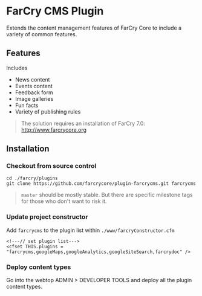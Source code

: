 # FarCry CMS Plugin

Extends the content management features of FarCry Core to include a variety of common features.

## Features

Includes

- News content
- Events content
- Feedback form
- Image galleries
- Fun facts
- Variety of publishing rules

> The solution requires an installation of FarCry 7.0: http://www.farcrycore.org

## Installation

### Checkout from source control

```
cd ./farcry/plugins
git clone https://github.com/farcrycore/plugin-farcrycms.git farcrycms
```

> ```master``` should be mostly stable. But there are specific milestone tags for those who don't want to risk it.

### Update project constructor

Add ```farcrycms``` to the plugin list within ```./www/farcryConstructor.cfm```

```
<!---// set plugin list--->
<cfset THIS.plugins = "farcrycms,googleMaps,googleAnalytics,googleSiteSearch,farcrydoc" />
```

### Deploy content types

Go into the webtop ADMIN > DEVELOPER TOOLS and deploy all the plugin content types.
